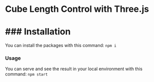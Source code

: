 # Cube Length Control with Three.js

# ### Installation

You can install the packages with this command: `npm i`

### Usage

You can serve and see the result in your local environment with this command: `npm start`